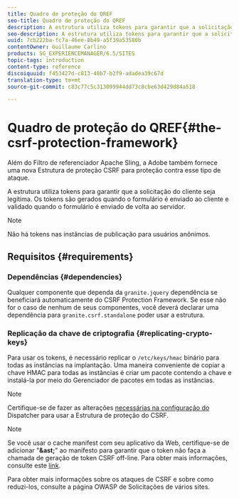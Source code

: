 ```yaml
---
title: Quadro de proteção do QREF
seo-title: Quadro de proteção do QREF
description: A estrutura utiliza tokens para garantir que a solicitação do cliente seja legítima
seo-description: A estrutura utiliza tokens para garantir que a solicitação do cliente seja legítima
uuid: 7cb222ba-fc7a-46ee-8b49-a5f39a53580b
contentOwner: Guillaume Carlino
products: SG_EXPERIENCEMANAGER/6.5/SITES
topic-tags: introduction
content-type: reference
discoiquuid: f453427d-c813-48b7-b2f9-adadea39c67d
translation-type: tm+mt
source-git-commit: c83c77c5c313099944dd73c8cbe63d429d84a518

---
```



# Quadro de proteção do QREF{#the-csrf-protection-framework}

Além do Filtro de referenciador Apache Sling, a Adobe também fornece uma nova Estrutura de proteção CSRF para proteção contra esse tipo de ataque.

A estrutura utiliza tokens para garantir que a solicitação do cliente seja legítima. Os tokens são gerados quando o formulário é enviado ao cliente e validado quando o formulário é enviado de volta ao servidor.

>[!NOTE]
>
>Não há tokens nas instâncias de publicação para usuários anônimos.

## Requisitos {#requirements}

### Dependências {#dependencies}

Qualquer componente que dependa da `granite.jquery` dependência se beneficiará automaticamente do CSRF Protection Framework. Se esse não for o caso de nenhum de seus componentes, você deverá declarar uma dependência para `granite.csrf.standalone` poder usar a estrutura.

### Replicação da chave de criptografia {#replicating-crypto-keys}

Para usar os tokens, é necessário replicar o `/etc/keys/hmac` binário para todas as instâncias na implantação. Uma maneira conveniente de copiar a chave HMAC para todas as instâncias é criar um pacote contendo a chave e instalá-la por meio do Gerenciador de pacotes em todas as instâncias.

>[!NOTE]
>
>Certifique-se de fazer as alterações [necessárias na configuração do](https://helpx.adobe.com/experience-manager/dispatcher/user-guide.html) Dispatcher para usar a Estrutura de proteção do CSRF.

>[!NOTE]
>
>Se você usar o cache manifest com seu aplicativo da Web, certifique-se de adicionar &quot;**&amp;ast;**&quot; ao manifesto para garantir que o token não faça a chamada de geração de token CSRF off-line. Para obter mais informações, consulte este [link](https://www.w3.org/TR/offline-webapps/).
>
>Para obter mais informações sobre os ataques de CSRF e sobre como reduzi-los, consulte a página [](https://owasp.org/www-community/attacks/csrf)OWASP de Solicitações de vários sites.
